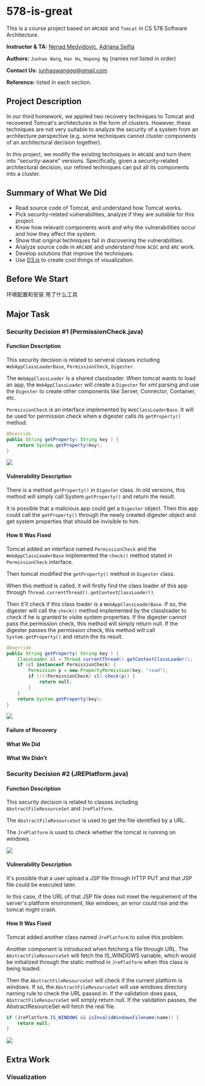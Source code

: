 # 578-is-great

This is a course project based on `ARCADE` and `Tomcat` in CS 578 Software Architecture.

**Instructor & TA:** [Nenad Medvidovic](mailto:neno@usc.edu), [Adriana Sejfia](mailto:sejfia@usc.edu)

**Authors:** `Junhao Wang`, `Han Hu`, `Hopong Ng` (names not listed in order)

**Contact Us:** [junhaowanggg@gmail.com](mailto:junhaowanggg@gmail.com)

**Reference:** listed in each section.


## Project Description

In our third homework, we applied two recovery techniques to Tomcat and recovered Tomcat's architectures in the form of clusters. However, these techniques are not very suitable to analyze the security of a system from an architecture perspective (e.g. some techniques cannot cluster components of an architectural decision together).

In this project, we modify the existing techniques in `ARCADE` and turn them into "security-aware" versions. Specifically, given a security-related architectural decision, our refined techniques can put all its components into a cluster.

## Summary of What We Did

- Read source code of Tomcat, and understand how Tomcat works.
- Pick security-related vulnerabilities, analyze if they are suitable for this project.
- Know how relevant components work and why the vulnerabilities occur and how they affect the system.
- Show that original techniques fail in discovering the vulnerabilities.
- Analyze source code in `ARCADE` and understand how `ACDC` and `ARC` work.
- Develop solutions that improve the techniques.
- Use [D3.js](https://d3js.org/) to create cool things of visualization.


## Before We Start

环境配置和安装
用了什么工具


## Major Task

### Security Decision #1 (PermissionCheck.java)


#### Function Description

<!-- 设计到哪些类和大概的功能 -->
This security decision is related to serveral classes including `WebAppClassLoaderBase`, `PermissionCheck`, `Digester`.

The `WebAppClassLoader` is a shared classloader. When tomcat wants to load an app, the `WebAppClassLoader` will create a `Digester` for xml parsing and use the `Digester` to create other components like Server, Connector, Container, etc.

`PermissionCheck` is an interface implemented by `WebClassLoaderBase`. It will be used for permission check when a digester calls its `getProperty()` method.

```java
@Override
public String getProperty( String key ) {
    return System.getProperty(key);
}
```

![](https://bloggg-1254259681.cos.na-siliconvalley.myqcloud.com/sv36i.png)


#### Vulnerability Description

<!-- 安全缺陷的描述（要自己写, 加引用） -->
There is a method `getProperty()` in `Digester` class. In old versions, this method will simply call System.`getProperty()` and return the result.

It is possible that a malicious app could get a `Digester` object. Then this app could call the `getProperty()` through the newly created digester object and get system properties that should be invisible to him.

#### How It Was Fixed

<!-- PermissionCheck的原理 -->
Tomcat added an interface named `PermissionCheck` and the `WebAppClassLoaderBase` implemented the `check()` method stated in `PermissionCheck` interface.

Then tomcat modified the `getProperty()` method in `Digester` class. 

When this method is called, it will firstly find the class loader of this app through `Thread.currentThread().getContextClassLoader()`. 

Then it'll check if this class loader is a `WebAppClassLoaderBase`. If so, the digester will call the `check()` method implemented by the classloader to check if he is granted to visite system properties. If the digester cannot pass the permission check, this method will simply return null. If the digester passes the permission check, this method will call `System.getProperty()` and return the its result.

```java
@Override
public String getProperty( String key ) {
    ClassLoader cl = Thread.currentThread().getContextClassLoader();
    if (cl instanceof PermissionCheck) {
        Permission p = new PropertyPermission(key, "read");
        if (!((PermissionCheck) cl).check(p)) {
            return null;
        }
    }
    return System.getProperty(key);
}
```

![](https://bloggg-1254259681.cos.na-siliconvalley.myqcloud.com/it0or.png)


#### Failure of Recovery



#### What We Did



#### What We Didn’t







### Security Decision #2 (JREPlatform.java)

#### Function Description

<!-- 设计到哪些类和大概的功能 -->
This security decision is related to classes including `AbstractFileResourceSet` and `JrePlatform`.

The `AbstractFileResourceSet` is used to get the file identified by a URL.

The `JrePlatform` is used to check whether the tomcat is running on windows.

![](https://bloggg-1254259681.cos.na-siliconvalley.myqcloud.com/xj9uh.png)

#### Vulnerability Description

<!-- 安全缺陷的描述（要自己写, 加引用） -->
It's possible that a user upload a JSP file through HTTP PUT and that JSP file could be executed later.

In this case, if the URL of that JSP file does not meet the requirement of the server's platform environment, like windows, an error could rise and the tomcat might crash.


#### How It Was Fixed

<!-- JrePlatform的原理 -->
Tomcat added another class named `JrePlatform` to solve this problem.

Another component is introduced when fetching a file through URL. The `AbstractFileResourceSet` will fetch the IS_WINDOWS variable, which would be initialized through the static method in `JrePlatform` when this class is being loaded.

Then the `AbstractFileResourceSet` will check if the current platform is windows. If so, the `AbstractFileResourceSet` will use windows directory naming rule to check the URL passed in. If the validation does pass, `AbstractFileResourceSet` will simply return null. If the validation passes, the AbstractResourceSet will fetch the real file.

```java
if (JrePlatform.IS_WINDOWS && isInvalidWindowsFilename(name)) {
	return null;
}
```

![](https://bloggg-1254259681.cos.na-siliconvalley.myqcloud.com/cgf50.png)

## Extra Work

### Visualization
